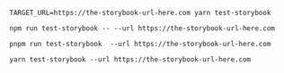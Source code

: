 ```shell renderer="common" language="js" tabTitle="env-var"
TARGET_URL=https://the-storybook-url-here.com yarn test-storybook
```

```shell renderer="common" language="js" packageManager="npm"
npm run test-storybook -- --url https://the-storybook-url-here.com
```

```shell renderer="common" language="js" packageManager="pnpm"
pnpm run test-storybook  --url https://the-storybook-url-here.com
```

```shell renderer="common" language="js" packageManager="yarn"
yarn test-storybook --url https://the-storybook-url-here.com
```


